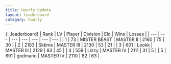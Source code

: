 ```yaml
---
title: Hourly Update
layout: leaderboard
category: hourly
---
```


{: .leaderboard}
| Rank | LV | Player | Division | Elo | Wins | Losses |
| --- | --- | --- | --- | --- | --- | --- |
| <span data-change="0">1</span> | 73 | <span title="ID: 727221">MISTER BEAST</span> | MASTER II | <span data-change="0">2160</span> | <span data-change="0">75</span> | <span data-change="0">30</span> |
| <span data-change="5">2</span> | 2183 | <span title="ID: 353063">Sktima</span> | MASTER III | <span data-change="49">2130</span> | <span data-change="4">53</span> | <span data-change="0">21</span> |
| <span data-change="-1">3</span> | 601 | <span title="ID: 675058">Lookk</span> | MASTER III | <span data-change="0">2129</span> | <span data-change="0">83</span> | <span data-change="0">45</span> |
| <span data-change="-1">4</span> | 559 | <span title="ID: 44257">Lizzy</span> | MASTER IV | <span data-change="0">2111</span> | <span data-change="0">31</span> | <span data-change="0">5</span> |
| <span data-change="-1">5</span> | 691 | <span title="ID: 372074">godmano</span> | MASTER IV | <span data-change="0">2110</span> | <span data-change="0">82</span> | <span data-change="0">63</span> |